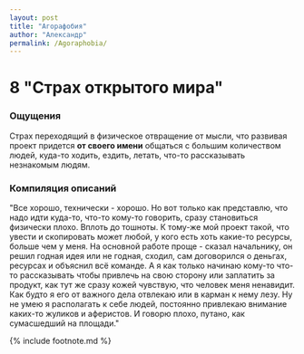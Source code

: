 ```yaml
---
layout: post
title: "Агорафобия"
author: "Александр"
permalink: /Agoraphobia/
---
```


# 8 "Страх открытого мира"

### Ощущения
Страх переходящий в физическое отвращение от мысли, что развивая проект придется **от своего имени** общаться с большим количеством людей, куда-то ходить, ездить, летать, что-то рассказывать незнакомым людям. 

### Компиляция описаний
"Все хорошо, технически - хорошо. Но вот только как представлю, что надо идти куда-то, что-то кому-то говорить, сразу становиться физически плохо. Вплоть до тошноты. К тому-же мой проект такой, что увести и скопировать может любой, у кого есть хоть какие-то ресурсы, больше чем у меня. На основной работе проще - сказал начальнику, он решил годная идея или не годная, сходил, сам договорился о деньгах, ресурсах и объяснил всё команде. А я как только начинаю кому-то что-то рассказывать чтобы привлечь на свою сторону или заплатить за продукт, как тут же сразу кожей чувствую, что человек меня ненавидит. Как будто я его от важного дела отвлекаю или в карман к нему лезу. Ну не умею я располагать к себе людей, постоянно привлекаю внимание каких-то жуликов и аферистов. И говорю плохо, путано, как сумасшедший на площади."

{% include footnote.md %}
